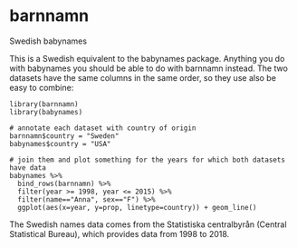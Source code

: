 # barnnamn

Swedish babynames

This is a Swedish equivalent to the babynames package. Anything you do with babynames you should be able to do with barnnamn instead. The two datasets have the same columns in the same order, so they use also be easy to combine:

```{R}
library(barnnamn)
library(babynames)

# annotate each dataset with country of origin
barnnamn$country = "Sweden"
babynames$country = "USA"

# join them and plot something for the years for which both datasets have data
babynames %>% 
  bind_rows(barnnamn) %>% 
  filter(year >= 1998, year <= 2015) %>%
  filter(name=="Anna", sex=="F") %>%
  ggplot(aes(x=year, y=prop, linetype=country)) + geom_line()
```

The Swedish names data comes from the Statistiska centralbyrån (Central Statistical Bureau), which provides data from 1998 to 2018.
